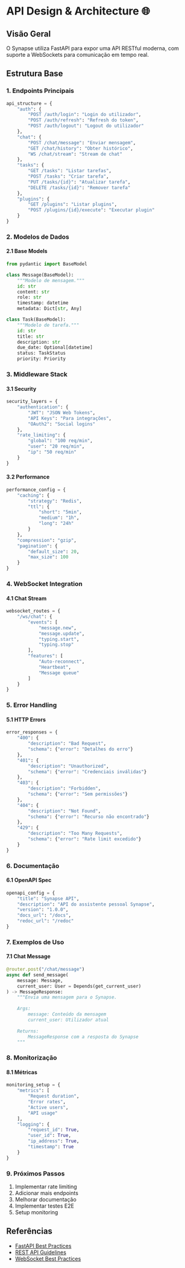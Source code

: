 # API Design & Architecture 🌐

## Visão Geral
O Synapse utiliza FastAPI para expor uma API RESTful moderna, com suporte a WebSockets para comunicação em tempo real.

## Estrutura Base

### 1. Endpoints Principais
```python
api_structure = {
    "auth": {
        "POST /auth/login": "Login do utilizador",
        "POST /auth/refresh": "Refresh do token",
        "POST /auth/logout": "Logout do utilizador"
    },
    "chat": {
        "POST /chat/message": "Enviar mensagem",
        "GET /chat/history": "Obter histórico",
        "WS /chat/stream": "Stream de chat"
    },
    "tasks": {
        "GET /tasks": "Listar tarefas",
        "POST /tasks": "Criar tarefa",
        "PUT /tasks/{id}": "Atualizar tarefa",
        "DELETE /tasks/{id}": "Remover tarefa"
    },
    "plugins": {
        "GET /plugins": "Listar plugins",
        "POST /plugins/{id}/execute": "Executar plugin"
    }
}
```

### 2. Modelos de Dados

#### 2.1 Base Models
```python
from pydantic import BaseModel

class Message(BaseModel):
    """Modelo de mensagem."""
    id: str
    content: str
    role: str
    timestamp: datetime
    metadata: Dict[str, Any]

class Task(BaseModel):
    """Modelo de tarefa."""
    id: str
    title: str
    description: str
    due_date: Optional[datetime]
    status: TaskStatus
    priority: Priority
```

### 3. Middleware Stack

#### 3.1 Security
```python
security_layers = {
    "authentication": {
        "JWT": "JSON Web Tokens",
        "API Keys": "Para integrações",
        "OAuth2": "Social logins"
    },
    "rate_limiting": {
        "global": "100 req/min",
        "user": "20 req/min",
        "ip": "50 req/min"
    }
}
```

#### 3.2 Performance
```python
performance_config = {
    "caching": {
        "strategy": "Redis",
        "ttl": {
            "short": "5min",
            "medium": "1h",
            "long": "24h"
        }
    },
    "compression": "gzip",
    "pagination": {
        "default_size": 20,
        "max_size": 100
    }
}
```

### 4. WebSocket Integration

#### 4.1 Chat Stream
```python
websocket_routes = {
    "/ws/chat": {
        "events": [
            "message.new",
            "message.update",
            "typing.start",
            "typing.stop"
        ],
        "features": [
            "Auto-reconnect",
            "Heartbeat",
            "Message queue"
        ]
    }
}
```

### 5. Error Handling

#### 5.1 HTTP Errors
```python
error_responses = {
    "400": {
        "description": "Bad Request",
        "schema": {"error": "Detalhes do erro"}
    },
    "401": {
        "description": "Unauthorized",
        "schema": {"error": "Credenciais inválidas"}
    },
    "403": {
        "description": "Forbidden",
        "schema": {"error": "Sem permissões"}
    },
    "404": {
        "description": "Not Found",
        "schema": {"error": "Recurso não encontrado"}
    },
    "429": {
        "description": "Too Many Requests",
        "schema": {"error": "Rate limit excedido"}
    }
}
```

### 6. Documentação

#### 6.1 OpenAPI Spec
```python
openapi_config = {
    "title": "Synapse API",
    "description": "API do assistente pessoal Synapse",
    "version": "1.0.0",
    "docs_url": "/docs",
    "redoc_url": "/redoc"
}
```

### 7. Exemplos de Uso

#### 7.1 Chat Message
```python
@router.post("/chat/message")
async def send_message(
    message: Message,
    current_user: User = Depends(get_current_user)
) -> MessageResponse:
    """Envia uma mensagem para o Synapse.
    
    Args:
        message: Conteúdo da mensagem
        current_user: Utilizador atual
        
    Returns:
        MessageResponse com a resposta do Synapse
    """
```

### 8. Monitorização

#### 8.1 Métricas
```python
monitoring_setup = {
    "metrics": [
        "Request duration",
        "Error rates",
        "Active users",
        "API usage"
    ],
    "logging": {
        "request_id": True,
        "user_id": True,
        "ip_address": True,
        "timestamp": True
    }
}
```

### 9. Próximos Passos
1. Implementar rate limiting
2. Adicionar mais endpoints
3. Melhorar documentação
4. Implementar testes E2E
5. Setup monitoring

## Referências
- [FastAPI Best Practices](https://fastapi.tiangolo.com/advanced/best-practices/)
- [REST API Guidelines](https://github.com/microsoft/api-guidelines)
- [WebSocket Best Practices](https://websockets.readthedocs.io/en/stable/intro.html) 



